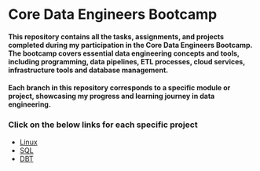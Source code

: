# Core Data Engineers Bootcamp

#### This repository contains all the tasks, assignments, and projects completed during my participation in the Core Data Engineers Bootcamp. The bootcamp covers essential data engineering concepts and tools, including programming, data pipelines, ETL processes, cloud services, infrastructure tools and database management. 
#### Each branch in this repository corresponds to a specific module or project, showcasing my progress and learning journey in data engineering.

### Click on the below links for each specific project

- [Linux](https://github.com/ioaviator/CDE_Bootcamp/tree/linux)
- [SQL](https://github.com/ioaviator/CDE_Bootcamp/tree/sql)
- [DBT](https://github.com/ioaviator/CDE_Bootcamp/tree/dbt)